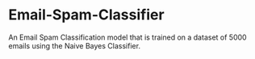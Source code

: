 # Email-Spam-Classifier
An Email Spam Classification model that is trained on a dataset of 5000 emails using the Naive Bayes Classifier.